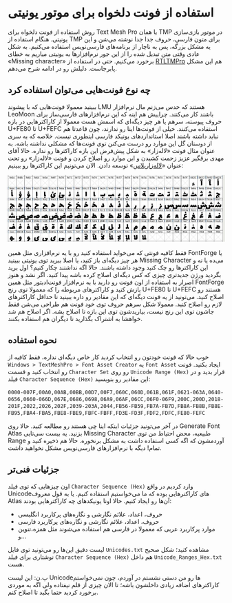 # استفاده از فونت دلخواه برای موتور یونیتی

روش استفاده از فونت دلخواه برای Text Mesh Pro یا همان TMP در موتور بازی‌سازی یونیتی.
هنگام استفاده از TMP برای متون فارسی، حروف جدا جدا نوشته می‌شن و این یه مشکل بزرگه، پس به ناچار از برنامه‌های فارسی‌نویس استفاده می‌کنیم.
به شکل عادی وقتی متن تبدیل شده را از این جور نرم‌افزارها به یونیتی میاریم به خطای «Missing character» برخورد می‌کنیم. حتی در استفاده از [RTLTMPro](https://github.com/pnarimani/RTLTMPro) هم این مشکل پابرجاست. دلیلش رو در ادامه شرح می‌دهم.

## چه نوع فونت‌هایی می‌توان استفاده کرد

ببینید معمولا فونت‌هایی که با پیشوند LMU هستند که حدس می‌زنم مال نرم‌افزار LeoMoon باشند کار می‌کنند.
چراییش هم اینه که این نرم‌افزارهای فارسی‌ساز برای حروف پیوسته، سرهم یا هر چیز دیگه‌ای که اسمش هست معمولا از کاراکترهایی در بازه U+FE80 تا U+FEFC استفاده می‌کنند. خیلی از فونت‌ها اینا رو ندارند، چون قاعدتا هم نباید داشته باشند اصلا استانداردهای یونیکد فارسی اینطوری نیست. خلاصه که یه سری از دوستان گل این موارد رو درست می‌کنن توی فونت‌ها که مشکلی نداشته باشه. به عنوان مثال فونت «لاله‌زار» به شکل پیش‌فرض این بازه کاراکترها رو نداره.
حالا آقای مهدی برقگیر عزیز زحمت کشیدن و این موارد رو اصلاح کردن و فونت «لاله‌زار» رو تحت عنوان «[لاله‌زارپلاس](https://digifonts.ir/?p=6343)» توسعه دادن. الان می‌تونیم این کاراکترها رو ببینیم:

![LalezarPlusCharacters](./LalezarPlusCharacters.jpg?raw=true)

فقط کافیه فونتی که می‌خواید استفاده کنید رو با یه نرم‌افزاری مثل همین FontForge یا هر چیز دیگه‌ای باز کنید، یا اصلا ببرید توی یونیتی ببینید Missing Character می‌ده یا نه و این کاراکترها رو چک کنید وجود داشته باشند. حالا اگه نداشتند چکار کنیم؟ اول برید بگردید ورژن جدیدتری چیزی که کس دیگه‌ای اصلاح کرده باشه پیدا کنید. اگر نشد و هنوز اصرار به استفاده از اون فونت رو دارید با یه نرم‌افزار فونت‌ادیتور مثل همین FontForge بازش کنید و کاراکترهای مربوطه را که معمولا توی رنج U+FE80 تا U+FEFC هستند رو اصلاح کنید. می‌تونید از یه فونت دیگه‌ای که این مقادیر رو داره ببینید تا حداقل کاراکترهای لازم رو اصلاح کنید. معمولا شکل سرهم حروف توی خود فونت هم طراحی می‌شن فقط جاشون توی این رنج نیست، بیاریدشون توی این بازه تا اصلاح بشه. اگر اصلاح هم شد خواهشا به اشتراک بگذارید تا دیگران هم استفاده بکنند.

## نحوه استفاده

خوب حالا که فونت خودتون رو انتخاب کردید کار خاص دیگه‌ای نداره، فقط کافیه از `Windows > TextMeshPro > Font Asset Creator` یه `Font Asset` ایجاد بکنید. فونت رو انتخاب کنید و قسمت `Character Set` رو روی `Unicode Range (Hex)` قرار بدید و در فیلد `Character Sequence (Hex)` این مقادیر رو بنویسید:

```
0000-007F,00A0,00AB,00BB,00D7,00F7,060C,060D,061B,061F,0621-063A,0640-0656,0660-066D,067E,0686,0698,06A9,06AF,06CC,06F0-06F9,200C,200D,2018-201F,2022,2026,202F,2039-203A,2044,FB56-FB59,FB7A-FB7D,FB8A-FB8B,FB8E-FB95,FBA4-FBA5,FBE8-FBE9,FBFC-FBFF,FD3E-FD3F,FDF2,FDFC,FE80-FEFC
```

در آخر می‌تونید جزئیات اینکه اینا چی هستند رو مطالعه کنید. حالا روی Generate Font Atlas بزنید. یه بیست سی‌تایی Missing Character طبیعیه، محض احتیاط من توی Range آوردمشون که اگه کسی استفاده داشت به مشکل برنخوره. حالا هم ذخیره کنید و تمام! دیگه با نرم‌افزارهای فارسی‌نویس مشکل نخواهید داشت.

## جزئیات فنی‌تر

اون چیزهایی که توی فیلد `Character Sequence (Hex)` وارد کردیم در واقع Unicodeهای کاراکترهایی بوده که ما می‌خواستیم استفاده کنیم. یا به قول معروف Atlas آن‌ها رو ایجاد کنیم. حالا اونا یونیکدهای چه کاراکترهایی بودند:

- حروف، اعداد، علائم نگارشی و نگاره‌های پرکاربرد انگلیسی
- حروف، اعداد، علائم نگارشی و نگاره‌های پرکاربرد فارسی
- موارد پرکاربرد عربی که معمولا در فارسی هم استفاده می‌شوند مثل همزه،تنوین و...

لیست دقیق این‌ها رو می‌تونید توی فایل `Unicodes.txt` مشاهده کنید؛ شکل صحیح نوشتاری برای فیلد `Character Sequence (Hex)` هم داخل `Unicode_Ranges_Hex.txt` هست.

پ.ن: این لیست Unicodeها رو من دستی نشستم در آوردم، چون نمی‌خواستم کاراکترهای اضافه زیادی داخلشون باشه؛ تا الان چیزی از قلم نیفتاده ولی اگه به موردی برخورد کردید حتما بگید تا اصلاح کنم.
